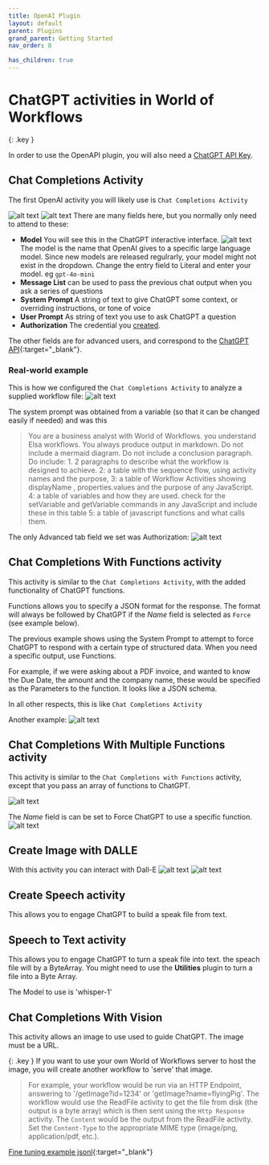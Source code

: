 ```yaml
---
title: OpenAI Plugin
layout: default
parent: Plugins
grand_parent: Getting Started
nav_order: 8

has_children: true
---
```

# ChatGPT activities in World of Workflows

{: .key }

In order to use the OpenAPI plugin, you will also need a [ChatGPT API Key](./OpenAIPluginAPIKey.html). 


## Chat Completions Activity

The first OpenAI activity you will likely use is `Chat Completions Activity`

![alt text](image-12.png)
![alt text](image-13.png)
There are many fields here, but you normally only need to attend to these:
- **Model** You will see this in the ChatGPT interactive interface. ![alt text](image-14.png) The model is the name that OpenAI gives to a specific large language model.  Since new models are released regulrarly, your model might not exist in the dropdown.  Change the entry field to Literal and enter your model.  eg `gpt-4o-mini`
- **Message List** can be used to pass the previous chat output when you ask a series of questions
- **System Prompt** A string of text to give ChatGPT some context, or overriding instructions, or tone of voice
- **User Prompt** As string of text you use to ask ChatGPT a question
- **Authorization** The credential you [created](../19_plugins/OpenAIPluginAPIKey.html).

The other fields are for advanced users, and correspond to the [ChatGPT API](https://platform.openai.com/docs/api-reference/introduction){:target="_blank"}.

### Real-world example

This is how we configured the `Chat Completions Activity` to analyze a supplied workflow file:
![alt text](image-16.png)

The system prompt was obtained from a variable (so that it can be changed easily if needed) and was this
> You are a business analyst with World of Workflows. you understand Elsa workflows. You always produce output in markdown. Do not include a mermaid diagram. Do not include a conclusion paragraph. Do include: 1. 2 paragraphs to describe what the workflow is designed to achieve. 2: a table with the sequence flow, using activity names and the purpose, 3: a table of Workflow Activities showing displayName , properties.values and the purpose of any JavaScript. 4: a table of variables and how they are used. check for the setVariable and getVariable commands in any JavaScript and include these in this table 5: a table of javascript functions and what calls them.

The only Advanced tab field we set was Authorization:
![alt text](image-17.png)

## Chat Completions With Functions activity

This activity is similar to the `Chat Completions Activity`, with the added functionality of ChatGPT functions.

Functions allows you to specify a JSON format for the response.  The format will always be followed by ChatGPT if the *Name* field is selected as `Force` (see example below).

The previous example shows using the System Prompt to attempt to force ChatGPT to respond with a certain type of structured data.  When you need a specific output, use Functions.

For example, if we were asking about a PDF invoice, and wanted to know the Due Date, the amount and the company name, these would be specified as the Parameters to the function.  It looks like a JSON schema.

In all other respects, this is like `Chat Completions Activity`

Another example:
![alt text](image-18.png)

## Chat Completions With Multiple Functions activity

This activity is similar to the `Chat Completions with Functions` activity, except that you pass an array of functions to ChatGPT.

![alt text](image-19.png)


The *Name* field is can be set to Force ChatGPT to use a specific function.
![alt text](image-20.png)


## Create Image with DALLE
With this activity you can interact with Dall-E
![alt text](image-21.png)
![alt text](image-22.png)


## Create Speech activity

This allows you to engage ChatGPT to build a speak file from text.

##  Speech to Text activity

This allows you to engage ChatGPT to turn a speak file into text.
the speach file will by a ByteArray.  You might need to use the **Utilities** plugin to turn a file into a Byte Array.

The Model to use is 'whisper-1'

## Chat Completions With Vision

This activity allows an image to use used to guide ChatGPT.  The image must be a URL.  

{: .key }
If you want to use your own World of Workflows server to host the image, you will create another workflow to 'serve' that image.  

> For example, your workflow would be run via an HTTP Endpoint, answering to '/getImage?id=1234' or 'getImage?name=flyingPig'.  The workflow would use the ReadFile activity to get the file from disk (the output is a byte array) which is then sent using the `Http Response` activity.  The `Content` would be the output from the ReadFile activity.  Set the `Content-Type` to the appropriate MIME type (image/png, application/pdf, etc.).


[Fine tuning example jsonl](../finetuning/wow16.jsonl){:target="_blank"}
